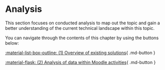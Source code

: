 # Analysis

This section focuses on conducted analysis to map out the topic and gain a better understanding of the current technical
landscape within this topic.

You can navigate through the contents of this chapter by using the buttons below:

[:material-list-box-outline: (1) Overview of existing solutions](existingsolutions.md){ .md-button }

[:material-flask: (2) Analysis of data within Moodle activities](../dev/requirements/data-analysis.md){ .md-button }
